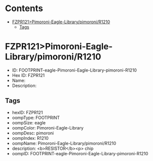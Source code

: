 



Contents
========

* [FZPR121>Pimoroni-Eagle-Library/pimoroni/R1210](#fzpr121pimoroni-eagle-librarypimoronir1210)
	* [Tags](#tags)

# FZPR121>Pimoroni-Eagle-Library/pimoroni/R1210

- ID: FOOTPRINT-eagle-Pimoroni-Eagle-Library-pimoroni-R1210
- Hex ID: FZPR121
- Name: 
- Description: 

## Tags

- hexID: FZPR121
- oompType: FOOTPRINT
- oompSize: eagle
- oompColor: Pimoroni-Eagle-Library
- oompDesc: pimoroni
- oompIndex: R1210
- oompName: Pimoroni-Eagle-Library/pimoroni/R1210
- description: &lt;b&gt;RESISTOR&lt;/b&gt;&lt;p&gt;
chip
- oompID: FOOTPRINT-eagle-Pimoroni-Eagle-Library-pimoroni-R1210
